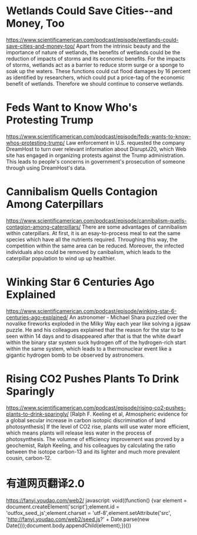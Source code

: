 # Wetlands Could Save Cities--and Money, Too
https://www.scientificamerican.com/podcast/episode/wetlands-could-save-cities-and-money-too/
Apart from the intrinsic beauty and the importance of nature of wetlands, the benefits of wetlands could be the reduction of impacts of storms and its economic benefits. For the impacts of storms, wetlands act as a barrier to reduce storm surge or a sponge to soak up the waters. These functions could cut flood damages by 16 percent as identified by researchers, which could put a price-tag of the economic benefit of wetlands. Therefore we should continue to conserve wetlands.

# Feds Want to Know Who's Protesting Trump
https://www.scientificamerican.com/podcast/episode/feds-wants-to-know-whos-protesting-trump/
Law enforcement in U.S. requested the company DreamHost to turn over relevant information about DisruptJ20, which Web site has engaged in organizing protests against the Trump administration. This leads to people's concerns in government's prosecution of someone through using DreamHost's data.

# Cannibalism Quells Contagion Among Caterpillars
https://www.scientificamerican.com/podcast/episode/cannibalism-quells-contagion-among-caterpillars/
There are some advantages of cannibalism within caterpillars. At first, it is an esay-to-process meal to eat the same species which have all the nutrients required. Throughing this way, the competition within the same area can be reduced. Moreover, the infected individuals also could be removed by canibalism, which leads to the caterpillar population to wind up up healthier.

# Winking Star 6 Centuries Ago Explained
https://www.scientificamerican.com/podcast/episode/winking-star-6-centuries-ago-explained/
An astronomer - Michael Shara puzzled over the novalike fireworks exploded in the Milky Way each year like solving a jigsaw puzzle. He and his colleagues explained that the reason for the star to be seen within 14 days and to disappeared after that is that the white dwarf within the binary star system suck hydrogen off of the hydrogen-rich start within the same system, which leads to a thermonuclear event like a gigantic hydrogen bomb to be observed by astronomers.

# Rising CO2 Pushes Plants To Drink Sparingly
https://www.scientificamerican.com/podcast/episode/rising-co2-pushes-plants-to-drink-sparingly/
 [Ralph F. Keeling et al, Atmospheric evidence for a global secular increase in carbon isotopic discrimination of land photosynthesis]
 If the level of CO2 rise, plants will use water more efficient, which means plants will release less water in the process of photosynthesis. The volumne of efficiency improvement was proved by a geochemist, Ralph Keeling, and his colleagues by calculating the ratio between the isotope carbon-13 and its lighter and much more prevalent cousin, carbon-12. 






# 有道网页翻译2.0
https://fanyi.youdao.com/web2/
javascript: void((function() {var element = document.createElement('script');element.id = 'outfox_seed_js';element.charset = 'utf-8',element.setAttribute('src', 'http://fanyi.youdao.com/web2/seed.js?' + Date.parse(new Date()));document.body.appendChild(element);})())
